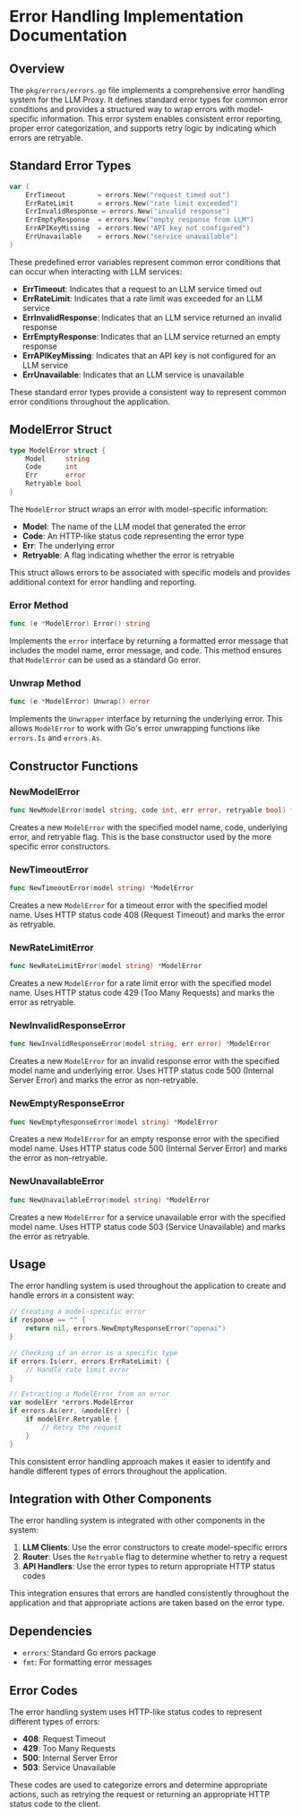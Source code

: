 # Error Handling Implementation Documentation

## Overview

The `pkg/errors/errors.go` file implements a comprehensive error handling system for the LLM Proxy. It defines standard error types for common error conditions and provides a structured way to wrap errors with model-specific information. This error system enables consistent error reporting, proper error categorization, and supports retry logic by indicating which errors are retryable.

## Standard Error Types

```go
var (
    ErrTimeout        = errors.New("request timed out")
    ErrRateLimit      = errors.New("rate limit exceeded")
    ErrInvalidResponse = errors.New("invalid response")
    ErrEmptyResponse  = errors.New("empty response from LLM")
    ErrAPIKeyMissing  = errors.New("API key not configured")
    ErrUnavailable    = errors.New("service unavailable")
)
```

These predefined error variables represent common error conditions that can occur when interacting with LLM services:

- **ErrTimeout**: Indicates that a request to an LLM service timed out
- **ErrRateLimit**: Indicates that a rate limit was exceeded for an LLM service
- **ErrInvalidResponse**: Indicates that an LLM service returned an invalid response
- **ErrEmptyResponse**: Indicates that an LLM service returned an empty response
- **ErrAPIKeyMissing**: Indicates that an API key is not configured for an LLM service
- **ErrUnavailable**: Indicates that an LLM service is unavailable

These standard error types provide a consistent way to represent common error conditions throughout the application.

## ModelError Struct

```go
type ModelError struct {
    Model     string
    Code      int
    Err       error
    Retryable bool
}
```

The `ModelError` struct wraps an error with model-specific information:

- **Model**: The name of the LLM model that generated the error
- **Code**: An HTTP-like status code representing the error type
- **Err**: The underlying error
- **Retryable**: A flag indicating whether the error is retryable

This struct allows errors to be associated with specific models and provides additional context for error handling and reporting.

### Error Method

```go
func (e *ModelError) Error() string
```

Implements the `error` interface by returning a formatted error message that includes the model name, error message, and code. This method ensures that `ModelError` can be used as a standard Go error.

### Unwrap Method

```go
func (e *ModelError) Unwrap() error
```

Implements the `Unwrapper` interface by returning the underlying error. This allows `ModelError` to work with Go's error unwrapping functions like `errors.Is` and `errors.As`.

## Constructor Functions

### NewModelError

```go
func NewModelError(model string, code int, err error, retryable bool) *ModelError
```

Creates a new `ModelError` with the specified model name, code, underlying error, and retryable flag. This is the base constructor used by the more specific error constructors.

### NewTimeoutError

```go
func NewTimeoutError(model string) *ModelError
```

Creates a new `ModelError` for a timeout error with the specified model name. Uses HTTP status code 408 (Request Timeout) and marks the error as retryable.

### NewRateLimitError

```go
func NewRateLimitError(model string) *ModelError
```

Creates a new `ModelError` for a rate limit error with the specified model name. Uses HTTP status code 429 (Too Many Requests) and marks the error as retryable.

### NewInvalidResponseError

```go
func NewInvalidResponseError(model string, err error) *ModelError
```

Creates a new `ModelError` for an invalid response error with the specified model name and underlying error. Uses HTTP status code 500 (Internal Server Error) and marks the error as non-retryable.

### NewEmptyResponseError

```go
func NewEmptyResponseError(model string) *ModelError
```

Creates a new `ModelError` for an empty response error with the specified model name. Uses HTTP status code 500 (Internal Server Error) and marks the error as non-retryable.

### NewUnavailableError

```go
func NewUnavailableError(model string) *ModelError
```

Creates a new `ModelError` for a service unavailable error with the specified model name. Uses HTTP status code 503 (Service Unavailable) and marks the error as retryable.

## Usage

The error handling system is used throughout the application to create and handle errors in a consistent way:

```go
// Creating a model-specific error
if response == "" {
    return nil, errors.NewEmptyResponseError("openai")
}

// Checking if an error is a specific type
if errors.Is(err, errors.ErrRateLimit) {
    // Handle rate limit error
}

// Extracting a ModelError from an error
var modelErr *errors.ModelError
if errors.As(err, &modelErr) {
    if modelErr.Retryable {
        // Retry the request
    }
}
```

This consistent error handling approach makes it easier to identify and handle different types of errors throughout the application.

## Integration with Other Components

The error handling system is integrated with other components in the system:

1. **LLM Clients**: Use the error constructors to create model-specific errors
2. **Router**: Uses the `Retryable` flag to determine whether to retry a request
3. **API Handlers**: Use the error types to return appropriate HTTP status codes

This integration ensures that errors are handled consistently throughout the application and that appropriate actions are taken based on the error type.

## Dependencies

- `errors`: Standard Go errors package
- `fmt`: For formatting error messages

## Error Codes

The error handling system uses HTTP-like status codes to represent different types of errors:

- **408**: Request Timeout
- **429**: Too Many Requests
- **500**: Internal Server Error
- **503**: Service Unavailable

These codes are used to categorize errors and determine appropriate actions, such as retrying the request or returning an appropriate HTTP status code to the client.
